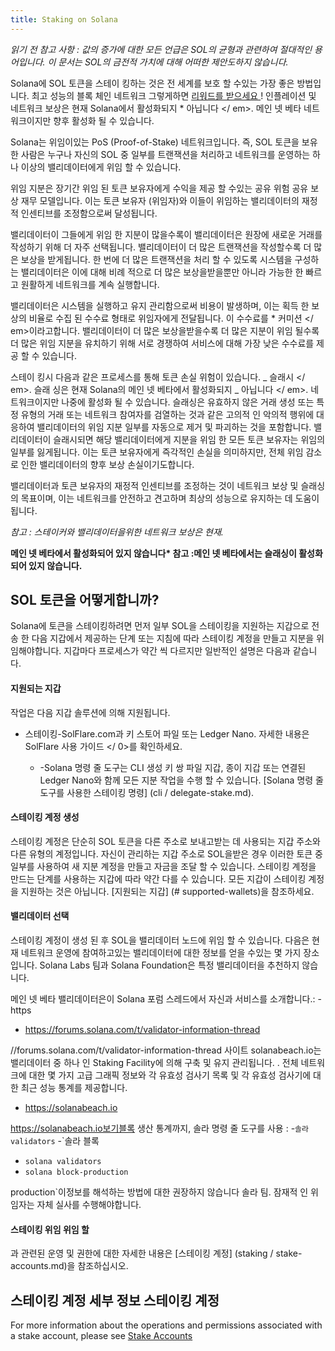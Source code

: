 ```yaml
---
title: Staking on Solana
---
```


_읽기 전 참고 사항 : 값의 증가에 대한 모든 언급은 SOL의 균형과 관련하여 절대적인 용어입니다. 이 문서는 SOL의 금전적 가치에 대해 어떠한 제안도하지 않습니다._

Solana에 SOL 토큰을 스테이 킹하는 것은 전 세계를 보호 할 수있는 가장 좋은 방법입니다. 최고 성능의 블록 체인 네트워크 그렇게하면 [ 리워드를 받으세요 ](implemented-proposals/staking-rewards.md)! 인플레이션 및 네트워크 보상은 현재 Solana에서 활성화되지 \* 아닙니다 </ em>. 메인 넷 베타 네트워크이지만 향후 활성화 될 수 있습니다.</p>

Solana는 위임이있는 PoS (Proof-of-Stake) 네트워크입니다. 즉, SOL 토큰을 보유한 사람은 누구나 자신의 SOL 중 일부를 트랜잭션을 처리하고 네트워크를 운영하는 하나 이상의 밸리데이터에게 위임 할 수 있습니다.

위임 지분은 장기간 위임 된 토큰 보유자에게 수익을 제공 할 수있는 공유 위험 공유 보상 재무 모델입니다. 이는 토큰 보유자 (위임자)와 이들이 위임하는 밸리데이터의 재정적 인센티브를 조정함으로써 달성됩니다.

밸리데이터이 그들에게 위임 한 지분이 많을수록이 밸리데이터은 원장에 새로운 거래를 작성하기 위해 더 자주 선택됩니다. 밸리데이터이 더 많은 트랜잭션을 작성할수록 더 많은 보상을 받게됩니다. 한 번에 더 많은 트랜잭션을 처리 할 수 ​​있도록 시스템을 구성하는 밸리데이터은 이에 대해 비례 적으로 더 많은 보상을받을뿐만 아니라 가능한 한 빠르고 원활하게 네트워크를 계속 실행합니다.

밸리데이터은 시스템을 실행하고 유지 관리함으로써 비용이 발생하며, 이는 획득 한 보상의 비율로 수집 된 수수료 형태로 위임자에게 전달됩니다. 이 수수료를 \* 커미션 </ em>이라고합니다. 밸리데이터이 더 많은 보상을받을수록 더 많은 지분이 위임 될수록 더 많은 위임 지분을 유치하기 위해 서로 경쟁하여 서비스에 대해 가장 낮은 수수료를 제공 할 수 있습니다.</p>

스테이 킹시 다음과 같은 프로세스를 통해 토큰 손실 위험이 있습니다. _ 슬래시 </ em>. 슬래 싱은 현재 Solana의 메인 넷 베타에서 활성화되지 _ 아닙니다 </ em>. 네트워크이지만 나중에 활성화 될 수 있습니다. 슬래싱은 유효하지 않은 거래 생성 또는 특정 유형의 거래 또는 네트워크 참여자를 검열하는 것과 같은 고의적 인 악의적 행위에 대응하여 밸리데이터의 위임 지분 일부를 자동으로 제거 및 파괴하는 것을 포함합니다. 밸리데이터이 슬래시되면 해당 밸리데이터에게 지분을 위임 한 모든 토큰 보유자는 위임의 일부를 잃게됩니다. 이는 토큰 보유자에게 즉각적인 손실을 의미하지만, 전체 위임 감소로 인한 밸리데이터의 향후 보상 손실이기도합니다.</p>

밸리데이터과 토큰 보유자의 재정적 인센티브를 조정하는 것이 네트워크 보상 및 슬래싱의 목표이며, 이는 네트워크를 안전하고 견고하며 최상의 성능으로 유지하는 데 도움이됩니다.

_참고 : 스테이커와 밸리데이터을위한 네트워크 보상은 현재._

**메인 넷 베타에서 활성화되어 있지 않습니다\* 참고 :메인 넷 베타에서는 슬래싱이 활성화되어 있지 않습니다.**

## SOL 토큰을 어떻게합니까?

Solana에 토큰을 스테이킹하려면 먼저 일부 SOL을 스테이킹을 지원하는 지갑으로 전송 한 다음 지갑에서 제공하는 단계 또는 지침에 따라 스테이킹 계정을 만들고 지분을 위임해야합니다. 지갑마다 프로세스가 약간 씩 다르지만 일반적인 설명은 다음과 같습니다.

#### 지원되는 지갑

작업은 다음 지갑 솔루션에 의해 지원됩니다.

- 스테이킹-SolFlare.com과 키 스토어 파일 또는 Ledger Nano. 자세한 내용은
  SolFlare 사용 가이드 </ 0>를 확인하세요.</p></li>
  - -Solana 명령 줄 도구는 CLI 생성 키 쌍 파일 지갑, 종이 지갑 또는 연결된 Ledger Nano와 함께 모든 지분 작업을 수행 할 수 있습니다. \[Solana 명령 줄 도구를 사용한 스테이킹 명령\] (cli / delegate-stake.md).</ul>

#### 스테이킹 계정 생성

스테이킹 계정은 단순히 SOL 토큰을 다른 주소로 보내고받는 데 사용되는 지갑 주소와 다른 유형의 계정입니다. 자신이 관리하는 지갑 주소로 SOL을받은 경우 이러한 토큰 중 일부를 사용하여 새 지분 계정을 만들고 자금을 조달 할 수 있습니다. 스테이킹 계정을 만드는 단계를 사용하는 지갑에 따라 약간 다를 수 있습니다. 모든 지갑이 스테이킹 계정을 지원하는 것은 아닙니다. \[지원되는 지갑\] (# supported-wallets)을 참조하세요.

#### 밸리데이터 선택

스테이킹 계정이 생성 된 후 SOL을 밸리데이터 노드에 위임 할 수 있습니다. 다음은 현재 네트워크 운영에 참여하고있는 밸리데이터에 대한 정보를 얻을 수있는 몇 가지 장소입니다. Solana Labs 팀과 Solana Foundation은 특정 밸리데이터을 추천하지 않습니다.

메인 넷 베타 밸리데이터은이 Solana 포럼 스레드에서 자신과 서비스를 소개합니다.: -https

- https://forums.solana.com/t/validator-information-thread

//forums.solana.com/t/validator-information-thread 사이트 solanabeach.io는 밸리데이터 중 하나 인 Staking Facility에 의해 구축 및 유지 관리됩니다. . 전체 네트워크에 대한 몇 가지 고급 그래픽 정보와 각 유효성 검사기 목록 및 각 유효성 검사기에 대한 최근 성능 통계를 제공합니다.

- https://solanabeach.io

https://solanabeach.io보기블록 생산 통계까지, 솔라 명령 줄 도구를 사용 : -`솔라 validators` -`솔라 블록

- `solana validators`
- `solana block-production`

production`이정보를 해석하는 방법에 대한 권장하지 않습니다 솔라 팀. 잠재적 인 위임자는 자체 실사를 수행해야합니다.

#### 스테이킹 위임 위임 할

과 관련된 운영 및 권한에 대한 자세한 내용은 \[스테이킹 계정\] (staking / stake-accounts.md)을 참조하십시오.

## 스테이킹 계정 세부 정보 스테이킹 계정

For more information about the operations and permissions associated with a stake account, please see [Stake Accounts](staking/stake-accounts.md)
